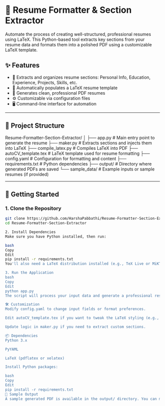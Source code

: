 # 📄 Resume Formatter & Section Extractor

Automate the process of creating well-structured, professional resumes using LaTeX. This Python-based tool extracts key sections from your resume data and formats them into a polished PDF using a customizable LaTeX template.

## ✨ Features

- 📑 Extracts and organizes resume sections: Personal Info, Education, Experience, Projects, Skills, etc.
- 🧾 Automatically populates a LaTeX resume template
- 📄 Generates clean, professional PDF resumes
- ⚙️ Customizable via configuration files
- 🖥️ Command-line interface for automation

---

## 📁 Project Structure

Resume-Formatter-Section-Extractor/ │ ├── app.py # Main entry point to generate the resume ├── maker.py # Extracts sections and injects them into LaTeX ├── compile_latex.py # Compiles LaTeX into PDF ├── autoCV_template.tex # LaTeX template used for resume formatting ├── config.yaml # Configuration for formatting and content ├── requirements.txt # Python dependencies ├── output/ # Directory where generated PDFs are saved └── sample_data/ # Example inputs or sample resumes (if provided)


---

## 🚀 Getting Started

### 1. Clone the Repository

```bash
git clone https://github.com/HarshaPabbathi/Resume-Formatter-Section-Extractor.git
cd Resume-Formatter-Section-Extractor

2. Install Dependencies
Make sure you have Python installed, then run:

bash
Copy
Edit
pip install -r requirements.txt
You'll also need a LaTeX distribution installed (e.g., TeX Live or MiKTeX) to compile the PDF.

3. Run the Application
bash
Copy
Edit
python app.py
The script will process your input data and generate a professional resume in PDF format using the autoCV_template.tex.

🛠 Customization
Modify config.yaml to change input fields or format preferences.

Edit autoCV_template.tex if you want to tweak the LaTeX styling (e.g., fonts, layout, colors).

Update logic in maker.py if you need to extract custom sections.

📦 Dependencies
Python 3.x

PyYAML

LaTeX (pdflatex or xelatex)

Install Python packages:

bash
Copy
Edit
pip install -r requirements.txt
📄 Sample Output
A sample generated PDF is available in the output/ directory. You can modify the input or template to suit your design preferences.

